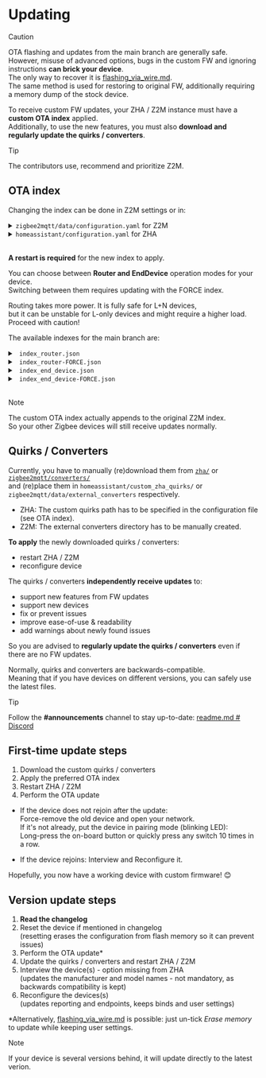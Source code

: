 [quirks]: https://github.com/romasku/tuya-zigbee-switch/tree/main/zha
[converters]: https://github.com/romasku/tuya-zigbee-switch/tree/main/zigbee2mqtt/converters

# Updating

> [!CAUTION]  
> OTA flashing and updates from the main branch are generally safe.  
> However, misuse of advanced options, bugs in the custom FW and ignoring instructions **can brick your device**.  
> The only way to recover it is [flashing_via_wire.md](./flashing_via_wire.md).  
> The same method is used for restoring to original FW, additionally requiring a memory dump of the stock device.

To receive custom FW updates, your ZHA / Z2M instance must have a **custom OTA index** applied.  
Additionally, to use the new features, you must also **download and regularly update the quirks / converters**.  

> [!TIP]  
> The contributors use, recommend and prioritize Z2M.

## OTA index

Changing the index can be done in Z2M settings or in: 

<details>
<summary> <code>zigbee2mqtt/data/configuration.yaml</code> for Z2M </summary>  
<br>

For current Z2M version:
```yaml
ota:
  zigbee_ota_override_index_location: >-
    LINK_OR_PATH
```

Z2M versions older than v2.0.0 need a different configuration (and we will drop support soon):
```yaml
external_converters:
  - switch_custom.js
  - tuya_with_ota.js
ota:
  zigbee_ota_override_index_location: PATH
```
</details>

<details>
<summary> <code>homeassistant/configuration.yaml</code> for ZHA </summary>  
<br>
Note that we also enabled quirks.

```yaml
zha:
  enable_quirks: true
  custom_quirks_path: ./custom_zha_quirks/
  zigpy_config:
    ota:
      extra_providers:
        - type: z2m
          url: LINK_OR_PATH
```

More details about ZHA updating here: [#62](https://github.com/romasku/tuya-zigbee-switch/issues/62)
</details>
<br>

**A restart is required** for the new index to apply.

You can choose between **Router and EndDevice** operation modes for your device.  
Switching between them requires updating with the FORCE index. 

Routing takes more power. It is fully safe for L+N devices,  
but it can be unstable for L-only devices and might require a higher load. Proceed with caution!  

The available indexes for the main branch are:  

<details>
<summary> <code> index_router.json </code> </summary>  

- Both L and L+N switches get Router FW
- Both stock and custom FW devices receive updates
```
https://raw.githubusercontent.com/romasku/tuya-zigbee-switch/refs/heads/main/zigbee2mqtt/ota/index_router.json
```
</details>

<details>
<summary> <code> index_router-FORCE.json </code> </summary>  

- Both L and L+N switches get Router FW
- Allows (re)installing FW with the same version number
- Only custom FW devices receive updates
- Useful when developing, debugging, switching between operation modes
```
https://raw.githubusercontent.com/romasku/tuya-zigbee-switch/refs/heads/main/zigbee2mqtt/ota/index_router-FORCE.json
```
</details>


<details>
<summary> <code> index_end_device.json </code> </summary>  

- L-only switches get EndDevice FW
- L+N switches do not get anything
- Both stock and custom FW devices receive updates
```
https://raw.githubusercontent.com/romasku/tuya-zigbee-switch/refs/heads/main/zigbee2mqtt/ota/index_end_device.json
```
</details>


<details>
<summary> <code> index_end_device-FORCE.json </code> </summary>  

- L-only switches get EndDevice FW
- L+N switches do not get anything
- Allows (re)installing FW with the same version number
- Only custom FW devices receive updates
- Useful when developing, debugging, switching between operation modes
```
https://raw.githubusercontent.com/romasku/tuya-zigbee-switch/refs/heads/main/zigbee2mqtt/ota/index_end_device-FORCE.json
```
</details>
<br>

> [!NOTE]  
> The custom OTA index actually appends to the original Z2M index.  
> So your other Zigbee devices will still receive updates normally.

## Quirks / Converters

Currently, you have to manually (re)download them from [`zha/`][quirks] or [`zigbee2mqtt/converters/`][converters]  
and (re)place them in `homeassistant/custom_zha_quirks/` or `zigbee2mqtt/data/external_converters` respectively.  

- ZHA: The custom quirks path has to be specified in the configuration file (see OTA index).  
- Z2M: The external converters directory has to be manually created.

**To apply** the newly downloaded quirks / converters:
- restart ZHA / Z2M
- reconfigure device

The quirks / converters **independently receive updates** to:  
- support new features from FW updates
- support new devices
- fix or prevent issues
- improve ease-of-use & readability
- add warnings about newly found issues  

So you are advised to **regularly update the quirks / converters** even if there are no FW updates.  

Normally, quirks and converters are backwards-compatible.  
Meaning that if you have devices on different versions, you can safely use the latest files.

> [!TIP]  
> Follow the **#announcements** channel to stay up-to-date: [readme.md # Discord](../readme.md#discord)

## First-time update steps
1. Download the custom quirks / converters
2. Apply the preferred OTA index
3. Restart ZHA / Z2M
4. Perform the OTA update

- If the device does not rejoin after the update:  
Force-remove the old device and open your network.  
If it's not already, put the device in pairing mode (blinking LED):  
Long-press the on-board button or quickly press any switch 10 times in a row.

- If the device rejoins: Interview and Reconfigure it.

Hopefully, you now have a working device with custom firmware! 😊  

## Version update steps
1. **Read the changelog**
2. Reset the device if mentioned in changelog  
(resetting erases the configuration from flash memory so it can prevent issues)
3. Perform the OTA update\*
4. Update the quirks / converters and restart ZHA / Z2M
5. Interview the device(s) - option missing from ZHA  
(updates the manufacturer and model names - not mandatory, as backwards compatibility is kept)
6. Reconfigure the devices(s)  
(updates reporting and endpoints, keeps binds and user settings)

\*Alternatively, [flashing_via_wire.md](./flashing_via_wire.md) is possible: just un-tick *Erase memory* to update while keeping user settings.

> [!NOTE]  
> If your device is several versions behind, it will update directly to the latest verion.